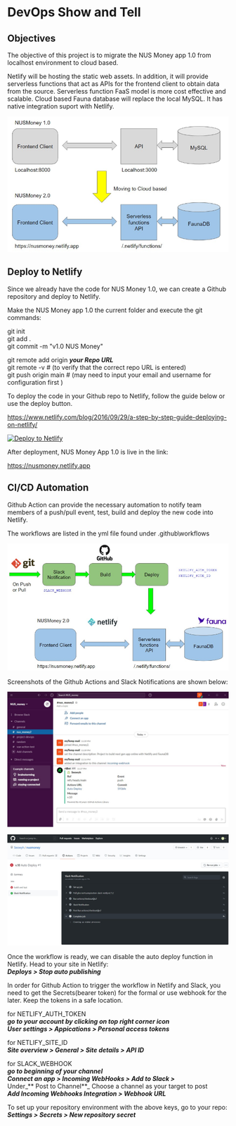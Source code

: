 # DevOps Show and Tell   

## Objectives  

The objective of this project is to migrate the NUS Money app 1.0 from localhost environment to cloud based.  

Netlify will be hosting the static web assets. In addition, it will provide serverless functions that act as APIs for the frontend client to obtain data from the source. Serverless function FaaS model is more cost effective and scalable. Cloud based Fauna database will replace the local MySQL. It has native integration suport with Netlify.   


![](/images/NUSmoney20.jpg)  


## Deploy to Netlify  

Since we already have the code for NUS Money 1.0, we can create a Github repository and deploy to Netlify.   

Make the NUS Money app 1.0 the current folder and execute the git commands:  

git init   
git add .   
git commit -m "v1.0 NUS Money"   

git remote add origin _**your Repo URL**_   
git remote -v    # (to verify that the correct repo URL is entered)  
git push origin main    # (may need to input your email and username for configuration first )  

To deploy the code in your Github repo to Netlify, follow the guide below or use the deploy button.    

https://www.netlify.com/blog/2016/09/29/a-step-by-step-guide-deploying-on-netlify/   


<a href="https://app.netlify.com/start/deploy?repository=https://github.com/Seowyh/nusmoney"><img src="https://www.netlify.com/img/deploy/button.svg" alt="Deploy to Netlify"></a>   


After deployment, NUS Money App 1.0 is live in the link:  

https://nusmoney.netlify.app  


## CI/CD Automation  

Github Action can provide the necessary automation to notify team members of a push/pull event, test, build and deploy the new code into Netlify.  

The workflows are listed in the yml file found under .github\workflows  

![](/images/Github_workflow.jpg)  

Screenshots of the Github Actions and Slack Notifications are shown below:  

![](/images/Slack_Message.jpg)  

![](/images/Action_Slack.jpg)  


Once the workflow is ready, we can disable the auto deploy function in Netlify. Head to your site in Netlify:  
_**Deploys > Stop auto publishing**_  

In order for Github Action to trigger the workflow in Netlify and Slack, you need to get the Secrets(bearer token) for the formal or use webhook for the later. Keep the tokens in a safe location.  

for NETLIFY_AUTH_TOKEN  
_**go to your account by clicking on top right corner icon**_  
_**User settings > Appications > Personal access tokens**_  

for NETLIFY_SITE_ID  
_**Site overview > General > Site details > API ID**_  

for SLACK_WEBHOOK  
_**go to beginning of your channel**_  
_**Connect an app > Incoming WebHooks > Add to Slack >**_  
Under_** Post to Channel**_ Choose a channel as your target to post  
_**Add Incoming Webhooks Integration > Webhook URL**_  

To set up your repository environment with the above keys, go to your repo:  
_**Settings > Secrets > New repository secret**_  


